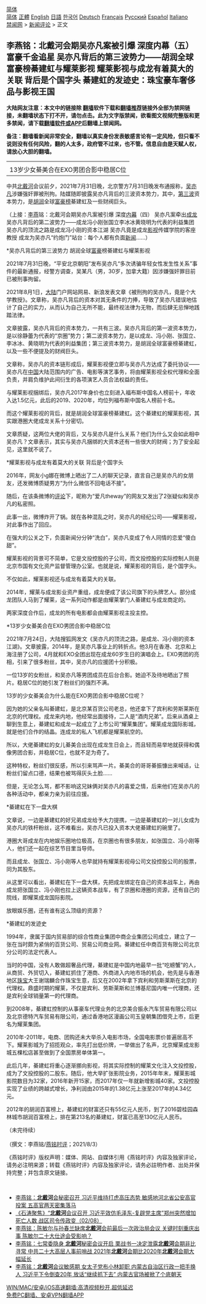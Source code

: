  <!-- 面包屑导航 --> <div class="breadcrumb"><!-- GTranslate: https://gtranslate.io/ -->  <div class="switcher notranslate">  <div class="selected">  <a href="#" onclick="return false;"> 简体</a>  </div>  <div class="option">  <a href="https://www.bannedbook.org" onclick="doGTranslate('zh-CN|zh-CN');jQuery('div.switcher div.selected a').html(jQuery(this).html());return false;" title="简体中文" class="nturl selected"> 简体</a>  <a href="https://www.bannedbook.org/zh-tw/" onclick="doGTranslate('zh-CN|zh-TW');jQuery('div.switcher div.selected a').html(jQuery(this).html());return false;" title="繁體中文" class="nturl"> 正體</a>  <a href="https://www.bannedbook.org/en/" onclick="doGTranslate('zh-CN|en');jQuery('div.switcher div.selected a').html(jQuery(this).html());return false;" title="English" class="nturl"> English</a>  <a href="https://www.bannedbook.org/ja/" onclick="doGTranslate('zh-CN|ja');jQuery('div.switcher div.selected a').html(jQuery(this).html());return false;" title="日本語" class="nturl"> 日語</a>  <a href="https://www.bannedbook.org/ko/" onclick="doGTranslate('zh-CN|ko');jQuery('div.switcher div.selected a').html(jQuery(this).html());return false;" title="한국어" class="nturl"> 한국어</a>  <a href="https://www.bannedbook.org/de/" onclick="doGTranslate('zh-CN|de');jQuery('div.switcher div.selected a').html(jQuery(this).html());return false;" title="Deutsch" class="nturl"> Deutsch</a>  <a href="https://www.bannedbook.org/fr/" onclick="doGTranslate('zh-CN|fr');jQuery('div.switcher div.selected a').html(jQuery(this).html());return false;" title="Français" class="nturl"> Français</a>  <a href="https://www.bannedbook.org/ru/" onclick="doGTranslate('zh-CN|ru');jQuery('div.switcher div.selected a').html(jQuery(this).html());return false;" title="Русский" class="nturl"> Русский</a>  <a href="https://www.bannedbook.org/es/" onclick="doGTranslate('zh-CN|es');jQuery('div.switcher div.selected a').html(jQuery(this).html());return false;" title="Español" class="nturl"> Español</a>  <a href="https://www.bannedbook.org/it/" onclick="doGTranslate('zh-CN|it');jQuery('div.switcher div.selected a').html(jQuery(this).html());return false;" title="Italiano" class="nturl"> Italiano</a>  </div>  </div>      <div class='breadcrumb-sub'><!-- Breadcrumb NavXT 6.3.0 --> <a href="https://www.bannedbook.org/" class="home">禁闻网</a> &gt; <a href="https://www.bannedbook.org/bnews/comments/" class="category">新闻评论</a> &gt; 正文</div></div><h2>李燕铭：北戴河会期吴亦凡案被引爆 深度内幕（五） 富豪千金追星 吴亦凡背后的第三波势力——胡润全球富豪榜綦建虹与耀莱影视 耀莱影视与成龙有着莫大的关联 背后是个国字头 綦建虹的发迹史：珠宝豪车奢侈品与影视王国</h2> <p class="notice"><b>大陆网友注意：本文中的链接除 <a href="https://github.com/bannedbook/fanqiang" >翻墙</a>软件下载和<a href="https://github.com/killgcd/justmysocks/blob/master/README.md">翻墙推荐</a>链接外全部为禁网链接，未翻墙状态下打不开，请勿点击。此为文字版禁闻，欲看图文视频完整版和更多禁闻，请下载<a href="https://github.com/bannedbook/fanqiang">翻墙软件或APP</a>后翻墙上禁闻网。</p><p>备注：翻墙看新闻非常安全，翻墙以真实身份发表敏感言论有一定风险，但只看不说则没有任何风险，翻的人太多，政府管不过来，也不管。信息自由是天赋人权，请放心大胆的翻墙。</b></p>  <div class="entry">  <table align="center" cellpadding="0" cellspacing="0" class="tr-caption-container" style="margin-left: auto; margin-right: auto;"> <tbody> <tr> <td style="text-align: center;"></td> </tr> <tr> <td class="tr-caption" style="text-align: center;">13岁少女綦美合在EXO男团合影中稳居C位</td> </tr> </tbody> </table> <p>中共<a href="https://www.bannedbook.org/bnews/tag/%E5%8C%97%E6%88%B4%E6%B2%B3/" class="st_tag internal_tag" rel="tag" title="标签 北戴河 下的日志">北戴河</a>会议前夕&#65292;2021年7月31日晚&#65292;北京警方7月31日晚发布通报称&#65292;<a href="https://www.bannedbook.org/bnews/tag/%e5%90%b4%e4%ba%a6%e5%87%a1/" class="st_tag internal_tag" rel="tag" title="标签 吴亦凡 下的日志">吴亦凡</a>涉嫌强奸罪被刑拘&#12290;陆媒随即披露吴亦凡背后的三波资本势力&#65292;其中&#65292;<span class='wp_keywordlink'><a href="https://www.bannedbook.org/forum2/topic1075.html" title="第三波——20世纪后期民主化浪潮" target="_blank">第三波</a></span>资本势力&#65292;是<a href="https://www.bannedbook.org/bnews/tag/%E8%83%A1%E6%B6%A6/" class="st_tag internal_tag" rel="tag" title="标签 胡润 下的日志">胡润</a>全球<a href="https://www.bannedbook.org/bnews/tag/%E5%AF%8C%E8%B1%AA%E6%A6%9C/" class="st_tag internal_tag" rel="tag" title="标签 富豪榜 下的日志">富豪榜</a>綦建虹及一些财阀巨头&#12290;</p> <p>&#65288;上接&#65306;<a href="https://www.bannedbook.org/bnews/tag/%e6%9d%8e%e7%87%95/" class="st_tag internal_tag" rel="tag" title="标签 李燕 下的日志">李燕</a>铭&#65306;北戴河会期吴亦凡案被引爆 深度<span class='wp_keywordlink_affiliate'><a href="https://www.bannedbook.org/bnews/ccpdope/" title="中共高层内幕" target="_blank">内幕</a></span>&#65288;四&#65289; 吴亦凡案牵出<a href="https://www.bannedbook.org/bnews/tag/%e6%88%90%e9%be%99/" class="st_tag internal_tag" rel="tag" title="标签 成龙 下的日志">成龙</a> 吴亦凡背后的第二波势力&#8212;&#8212;成龙冯小刚张国立李冰冰黄晓明为代表的利益集团 吴亦凡的顶流之路是成龙冯小刚的资本江湖 吴亦凡竟是成龙<a href="https://www.bannedbook.org/bnews/tag/%E5%BD%B1%E8%A7%86/" class="st_tag internal_tag" rel="tag" title="标签 影视 下的日志">影视</a>传媒学院的客座教授 成龙为吴亦凡&#8220;约炮门&#8221;站台&#65306;每个人都有负面<span class='wp_keywordlink_affiliate'><a href="https://www.bannedbook.org/" title="新闻">新闻</a></span>&#8230;&#8230;&#65289;</p> <p>   *吴亦凡背后的第三波势力 胡润全球<a href="https://www.bannedbook.org/bnews/tag/%e5%af%8c%e8%b1%aa/" class="st_tag internal_tag" rel="tag" title="标签 富豪 下的日志">富豪</a>榜綦建虹与耀莱影视</p> <p>2021年7月31日晚&#65292;&#8220;平安北京朝阳&#8221;发布吴亦凡&#8220;多次诱骗年轻女性发生性关系&#8221;事件的最新通报&#65292;经警方调查&#65292;吴某凡&#65288;男&#65292;30岁&#65292;加拿大籍&#65289;因涉嫌强奸罪目前已被刑事拘留&#12290; </p> <p>2021年8月1日&#65292;<span class='wp_keywordlink_affiliate'><a href="https://www.bannedbook.org/" title="大陆" target="_blank">大陆</a></span>门户网站网易&#12289;新浪发表文章&#12298;被刑拘的吴亦凡&#65292;竟是个大学教授&#12299;&#12290;文章称&#65292;吴亦凡背后的资本对其无条件的力捧&#65292;导致了吴亦凡错误地估计了自己的实力&#65292;从而认为自己无所不能&#65292;最终视法律为无物&#65292;而后肆无忌惮地践踏法律&#12290;</p> <p>文章披露&#65292;吴亦凡背后的资本势力&#65292;一共有三波&#12290;吴亦凡背后的第一波资本势力&#65292;是以徐静蕾为代表的&#8220;京圈&#8221;势力&#65307;第二波资本势力&#65292;是以成龙&#12289;冯小刚&#12289;张国立&#12289;李冰冰&#12289;黄晓明为代表的利益集团&#65307;第三波资本势力&#65292;是胡润全球富豪榜綦建虹&#65292;以及一些不便提及的财阀巨头&#12290;</p> <p>   文章称&#65292;吴亦凡的资本链形成后&#65292;耀莱影视便立即与吴亦凡方达成了委托协议&#8212;&#8212;吴亦凡在<span class='wp_keywordlink_affiliate'><a href="https://www.bannedbook.org/" title="中国" target="_blank">中国</a></span>大陆范围内的广告&#12289;电影等演艺事务&#65292;将由耀莱影视全权代理和全面负责&#65292;并肩负维护此间衍生的各项演艺人员合法权益的责任&#12290;</p> <p>与耀莱影视捆绑后&#65292;吴亦凡2017年身价也立刻进入福布斯中国名人榜前十&#65292;年收入达1.5亿元&#65292;此后的2019&#12289;2020年&#65292;均位列福布斯中国名人榜前十名&#12290;</p> <p>而这个耀莱影视的背后&#65292;就是胡润全球富豪榜綦建虹&#12290;这个綦建虹的耀莱影视&#65292;其实跟港圈大佬成龙关系十分密切&#12290;</p> <p>文章质疑&#65292;这两位大佬的背后&#65292;又与吴亦凡是什么关系&#65311;他们为什么又会如此相中吴亦凡&#65311;文章表示&#65292;其实与吴亦凡捆绑的大资本还有一些很大的财阀&#65307;为了安全起见&#65292;这里就不说了&#12290;</p> <p>   *耀莱影视与成龙有着莫大的关联 背后是个国字头</p> <p>2016年&#65292;网友小g娜在微博上晒出了二人的聊天记录&#65292;直言自己是吴亦凡的女朋友&#65292;还发微博质疑男方&#8220;为什么微信不回电话不接&#8221;&#12290;</p> <p>随后&#65292;在该条微博的<span class='wp_keywordlink_affiliate'><a href="https://www.bannedbook.org/bnews/comments/" title="新闻评论" target="_blank">评论</a></span>下&#65292;昵称为&#8220;爱凡theway&#8221;的网友又发出了2张疑似和吴亦凡的私密照&#12290;</p> <p>此事一出&#65292;微博炸开了锅&#12290;就在各种混乱之时&#65292;吴亦凡的经纪公司&#8212;&#8212;耀莱影视&#65292;对此事作出了回应&#12290;</p> <p>在强大的公关之下&#65292;负面新闻分分钟&#8220;洗白&#8221;&#65292;吴亦凡变成了令人同情的恋爱&#8220;傻白甜&#8221;&#12290; &nbsp;</p> <p>耀莱影视的背景可不简单&#65292;它是文投控股的子公司&#65292;而文投控股的实际控制人则是北京市国有文化资产监督管理办公室&#12290;也就是说&#65292;耀莱影视的背后&#65292;是个国字头&#12290;</p>  <p>不仅如此&#65292;耀莱影视还与成龙有着莫大的关联&#12290;</p> <p>2014年&#65292;耀莱与成龙影业资产重组&#65292;成龙便成了该公司旗下的头牌艺人&#12290;部分成龙团队人马到了耀莱&#65292;这一系列动作都是由耀莱掌门人綦建虹与成龙商定的&#12290;</p> <p>两家深度合作后&#65292;成龙的所有电影都会由耀莱影视主投主控&#12290;</p> <p>   *13岁少女綦美合在EXO男团合影中稳居C位</p> <p>2021年7月24日&#65292;大陆搜狐网发文&#12298;吴亦凡的顶流之路&#65292;是成龙&#12289;冯小刚的资本江湖&#12299;&#12290;文章披露&#65292;2014年&#65292;是吴亦凡事业上的转折点&#12290;他3月在香港&#12289;北京和上海注册了公司&#65292;4月就和EXO全团出现在成龙60岁生日的演唱会上&#12290;EXO男团的亮相&#65292;引来了很多粉丝&#65292;其中&#65292;吴亦凡的应援团十分积极&#12290;</p> <p>一位13岁的女粉丝&#65292;和吴亦凡等男团成员在后台合影&#12290;她迫不及待地晒出了照片&#12290;稳居C位的她引发了粉丝们的强烈不满&#12290;</p> <p>13岁的少女綦美合为什么能在EXO男团合影中稳居C位呢&#65311;</p> <p>因为她的父亲名叫綦建虹&#65292;是北京某百货公司老总&#65292;他还拿下了宾利和劳斯莱斯在北京的代理权&#12290;成龙来内地&#65292;他经常出面接待&#65292;二人是&#8220;酒肉兄弟&#8221;&#12290;后来从酒桌上聊到生意上&#65292;綦建虹和成龙一起成立了上市公司&#8220;耀莱集团&#8221;&#12290;耀莱成龙国际影城&#65292;就是他们合作的结晶&#12290;连成龙的私人飞机都是耀莱航空的&#12290;</p> <p>所以&#65292;大佬綦建虹的女儿綦美合出现在成龙生日会上&#65292;而且轻而易举地就获得和偶像男团合影&#65292;并稳居C位&#65292;也就不足为奇了&#12290;</p> <p>这种特权&#65292;粉丝们很反感&#65292;所以引来骂声一片&#12290;綦美合的哥哥綦振慷出来喊话&#65292;让粉丝们留点口德&#65292;结果也被骂得灰头土脸&#8230;&#8230;</p> <p>但是&#65292;无论怎么骂&#65292;都不影响这兄妹俩对吴亦凡的喜爱之情&#65292;后来他们在吴亦凡的各种活动中&#65292;都亲力亲为前往应援&#12290;</p> <p>   *綦建虹在下一盘大棋</p> <p>文章说&#65292;一边是綦建虹的好兄弟成龙给予大力提携&#65292;一边是綦建虹的一对儿女成为吴亦凡的铁杆粉丝&#65292;这不难看出&#65292;吴亦凡已投入资本大佬綦建虹的碗里了&#12290;</p> <p>港圈大哥成龙在内地娱乐圈地位极高&#65292;在京圈也有很多朋友&#65292;如张国立&#12289;冯小刚等人&#65292;他们还一起在综艺节目里当导师&#12290;</p> <p>而且成龙&#12289;张国立&#12289;冯小刚等人也早就持有耀莱影视母公司文投控股公司的股票&#65292;同为其股东&#12290;</p> <p>从这里可以看出&#65292;綦建虹在下一盘大棋&#65292;先把成龙绑定在自己的资本战车上&#65292;再由成龙把张国立&#12289;冯小刚也拉上这辆资本战车&#65292;有了京圈和港圈的资源&#65292;还有自己的院线&#65292;即耀莱成龙国际影院&#12290;</p>  <p>放眼娱乐圈&#65292;还有谁有这么顶级的资源&#65311;</p> <p>   *綦建虹的发迹史</p> <p>1994年&#65292;隶属于国内贸易部的综合性商业集团中商企业集团公司成立&#65292;建立了一张在当时颇为紧俏的百货公司&#12289;贸易公司商业网&#12290;綦建虹任中商百货有限公司北京分公司的法定代表人&#12290;</p> <p>当时的中国&#65292;没有人敢做超奢品代理&#65292;綦建虹是中国内地最早一批&#8220;吃螃蟹&#8221;的人&#65292;从商贸&#12289;外贸切入&#65292;綦建虹抓住了港商&#12289;外商进入内地市场的机会&#65292;他先是与香港地区<a href="https://www.bannedbook.org/bnews/tag/%E7%8F%A0%E5%AE%9D/" class="st_tag internal_tag" rel="tag" title="标签 珠宝 下的日志">珠宝</a>大王谢瑞麟合作珠宝生意&#65292;后又在2002年拿下宾利和劳斯莱斯在北京的代理权&#12290;鼎盛时期的耀莱&#65292;不仅是宾利&#12289;劳斯莱斯和兰博基尼国内唯一代理商&#65292;还是宾利全球销量第一的代理商&#12290;</p> <p>到2008年&#65292;綦建虹控制的从事豪车代理业务的北京美合振永汽车贸易有限公司以及北京德特汽车贸易有限公司&#65292;通过香港地区漫画公司玉皇朝集团借壳上市&#65292;后更名为耀莱集团&#12290;</p> <p>2010年-2011年&#65292;电商&#12289;团购还未大举杀入电影市场&#65292;全国电影票价普遍居高不下&#12290;耀莱影城为了招揽观众&#65292;率先打出低价牌&#65292;一举做出了名声&#65292;北京耀莱成龙影城五棵松店甚至做到了全国票房单体第一&#12290;</p> <p>   此后几年&#65292;綦建虹将重心逐渐挪向影视&#65292;将其实际控制的耀莱文化注入文投控股&#65292;成为了文投控股的二股东&#12290;随后&#65292;他大举扩张影院业务&#65292;2015年年末&#65292;耀莱影城影院数目为32家&#65292;2016年新开15家&#65292;而2017年仅一年就新增影城40家&#12290;文投控股实现了业绩的跨越式增长&#65292;净利润由2015年的1.38亿元上涨至2017年的4.34亿元&#12290;</p> <p>2012年的胡润百富榜上&#65292;綦建虹的财富还只有55亿元人民币&#65292;到了2016碧桂园森林城市胡润百富榜上&#65292;排在第213名的綦建虹&#65292;财富已高至130亿元人民币&#12290;</p> <p>&#65288;未完待续&#65289;<br />&nbsp;<br />&#65288;撰文&#65306;李燕铭/<a href="https://www.bannedbook.org/bnews/tag/%e7%87%95%e9%93%ad%e6%97%b6%e8%af%84/" class="st_tag internal_tag" rel="tag" title="标签 燕铭时评 下的日志">燕铭时评</a>&#65307;2021/8/3&#65289;</p> <p>&#12298;燕铭时评&#12299;版权声明&#65306;媒体&#12289;网站&#12289;自媒体引用&#12298;燕铭时评&#12299;内容及独家评论&#65292;请务必注明来源&#65307;转载&#12298;燕铭时评&#12299;内容及独家评论&#65292;请务必註明作者&#12289;出处并保持完整&#65307;并包含原文链接&#12290;</p> <p></p> <p></p> <p></p> <p>   </p> <p></p> <p></p>  <p></p> <p>   </p> <p></p> <p></p> <p></p> <p> </p> <p></p> <p></p> <p></p> <p> </p> <p></p> <p></p> <p></p> <p>&nbsp;     </p> <p></p> <ul class='op-related-articles' title='相关阅读'> <li><a href='https://www.bannedbook.org/bnews/comments/20210803/1599358.html' target='_blank'>李燕铭：<b>北戴河</b>会秘密召开 习近平维持打虎高压态势 敏感地河北省公安高官投案 五高官两天密集落马</a></li> <li><a href='https://www.bannedbook.org/bnews/bannedvideo/20210803/1599292.html' target='_blank'>《石涛聚焦》“<b>北戴河</b>会议召开 习近平效仿毛泽东-复辟党主席”郑州突然增加死亡人数 战区司令传政变（02/08）</a></li> <li><a href='https://www.bannedbook.org/bnews/comments/20210803/1599276.html' target='_blank'>李燕铭：陈敏尔与孙春兰缺席<b>北戴河</b>会前最后一次政治局会议 关键时刻重庆出事 陈敏尔二十大仕途会受影响？</a></li> <li><a href='https://www.bannedbook.org/bnews/comments/20210803/1599219.html' target='_blank'>李燕铭：七常委隐身 <b>北戴河</b>秘密会议开启 栗战书一决定泄露<b>北戴河</b>会期非比寻常 中共二十大高层人事前哨战 2021年<b>北戴河</b>会期比2020年<b>北戴河</b>会期大幅延长</a></li> <li><a href='https://www.bannedbook.org/bnews/comments/20210803/1599189.html' target='_blank'>李燕铭：<b>北戴河</b>会议敏感期 女太子党布小林卸职 内蒙古自治区行政一把手换人 习近平下令倒查20年 放话“继续抓下去” 内蒙古官场被掀了个底朝天</a></li> </ul> <p class="texttj"> <a href="https://github.com/bannedbook/fanqiang/wiki/V2ray%E6%9C%BA%E5%9C%BA" target="_blank">WIN/MAC/安卓/iOS高速翻墙:高清视频秒开,超低延迟</a><br/> <a href="https://github.com/bannedbook/fanqiang/wiki/%E7%A6%81%E9%97%BB%E7%BD%91%E5%AE%89%E5%8D%93%E7%BF%BB%E5%A2%99%E6%96%B0%E9%97%BBAPP" target="_blank">免费PC翻墙、安卓VPN翻墙APP</a></p> <p></p><a name='sharetosocial'></a>  <div style="margin-bottom:5px;padding-bottom:5px;clear:both"> <div id="archive-pix-1" class="banner-ads"> <!-- AuctionX Display platform tag START --> <div id="26318x728x90x621x_ADSLOT2" clicktrack="%%CLICK_URL_ESC%%"></div> <!-- AuctionX Display platform tag END --> </div> <div id="archive-pix-2" class="banner-ads"> <!-- AuctionX Display platform tag START --> <div id="26315x300x250x621x_ADSLOT2" clicktrack="%%CLICK_URL_ESC%%"></div> <!-- AuctionX Display platform tag END --> </div> </div>  <div id="archive-pix-1" class="banner-ads"> <!-- AuctionX Display platform tag START --> <div id="26318x728x90x621x_ADSLOT3" clicktrack="%%CLICK_URL_ESC%%"></div> <!-- AuctionX Display platform tag END --> </div> </div><!--END ENTRY--> 